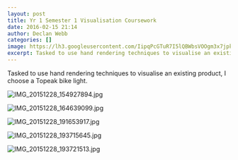 ```yaml
---
layout: post
title: Yr 1 Semester 1 Visualisation Coursework
date: 2016-02-15 21:14
author: Declan Webb
categories: []
image: https://lh3.googleusercontent.com/IipqPcGTuR7I5lQBWbsVOOgm3x7jpkkU7xGcDbTL84CruXk3r8-nsdC4BcLnY8DvXAGn7CEIn0n2H91fXkrqYCYBWhl5bBMZToRCH5G_a-9Cx2EgAFU_kINpXczKCt8fdXyuAAomR_Fu9oipp4O2C8YSHoETEH5axgKdgbS9mvsl1WBCCz-FiEUYqe9XwSNf_kZrDDlBOd4FA6Qsrct1MkcIES3tt4ehUUCtw95ItkoJEzcSjVAIBkZJKViJ0S1YrlYKmVD2y1DAGelpUN31gQMbU0ptcJI6YxWuuaxqfjejmWoKaQC7FknwoNJITX_jcv1TCkYCrSl-TRMTNqrJ-8LFQTWOHHcBPV6WzyDZPdLVRrPgSe8bKgj5yXgnUxN3BYm5f_HgkgF1eUaRvIjOXcLrhxfKcowaAZBJMn16aHjgksFL5sj0JFWi_yw2fYJ38fzYtngssplTT-ZLlJxkrWjd9nFGzd12_zvoPZj4e3Wk2i0xApguNXnxfGkilMloui1-1pB9RyxkCTmpM0H_Cx9x-_kRgLKApYqDhzgHCLfmYNNTK2O2VtCLfyEH5U5TNQ8ThGgIT8WGcwQQIaQPUZx_NfPr8T-ZAJ0j2jKtcxflo54aQWVVxw=s1000
excerpt: Tasked to use hand rendering techniques to visualise an existing product, I choose a Topeak bike light.
---
```


Tasked to use hand rendering techniques to visualise an existing product, I choose a Topeak bike light.

![IMG_20151228_154927894.jpg](https://lh3.googleusercontent.com/RsxCTsvVQTxKlC7LLo9csXHhnAsTwsWGkTjAeU9Be4u_wHhVDAbsgj8bYSVtf4U4_1yKSndla-zVN8MfyQPXJPm3IjGpwDHIV9izwnQOUXqx8R_GSiXLRi89GuJ52a9zHbN_OGWwOGwyfMvCJkMbLZEKKgv8B__02pdCHRDnlxRPgJvmDjKpWFPZJlH9SpI5UlcWu6BFzC8Nqw2vTDFf1lo67yzmurgtL18Csaej5xrBe05auFngcqqPhBKVuwJPdkNW_PMGZSRc5D68LKD8FPDiWXpvRZSwPz-lzlwMsewENIjMgEzebwoOYd1rPNv32Kl2AZSgUfDcgNH3tvfODl3eDZhtu9n_qQvX6k4c4eOiA2u4ZWhTIFqjoAV0nA7ItPlA49KcqpEtk_YkSE2BcDRcrumb9qnTY6KEDQMUpIormVB3-3bRot04tCY24WwYm3gsiXO59C3cbzhdfLO4Jg16r0SZnytm41bV9IWn-L3hZsY2GZlMBA6iG813es6J2jXSr6eGfXLvsWFqPxhcF7m3cMuVPPRZXXXLgjOpWY2Xrm_ikFKlnvIuadwoqM5xlxAAG3SVSO6YPh-pofBnMKlZ67mwIxbDw4kxojrD-nOB50kOYkHqwQ=s1000)

![IMG_20151228_164639099.jpg](https://lh3.googleusercontent.com/I7Dg_l1-5w5Oc6hYg19medB5_aTrTMvhmQ0xZQWcP9u8Cku7ry06zTZPu8JJmvovYTRHKzrlAJI0HRJUxQUB1BMzEj1XaKQx9Y4sgZHBudRJTHh2pEnc88B243wTvsOwh-aiAG5-a53nBBzdvQpdhBkWmXIVd-acxXQ8pIQ8ANiT3vi6U4ZYIwnJReYvAgnio7QYYmEhXnnGblueAUsGizqauE74i4f3mLcDuYed1abiSHejK1zI2fSS6vOZjEpQkCsM3khlxud35n7XEW0E3iiqIqj4pSH_ixruf0I28oqZ_Vy7lJbpSmtj5oDnxQGbhQOhYJmqxDnqXMoQwNUFyuEtn3otKCz6obNHNJWcBzbxcK9Ip_dZ9AiCd_SXh42nVKCmZsSoAMdNq9sEz6V7sZNdfFjHBg6H29zE6aECCH3WPrpSg6Ad1loXaa5WeqMYPTXuTYauX7WL4QXLE9lZJVWHxqGVNWGvjb5zLL61nr7OwIYACtSXHgaYWCbOIShoEnamEqrvEZfFvW_r1WM8KiGc_i0QKAWMHKfHUuizVkqOU5k2c2k8PjZoMrPMaN-Y100SSU9ZSjRcxGmD-zcFJs92RCdkvBjhDlch-z1P40-uzsCUy1DYPQ=s1000)

![IMG_20151228_191653917.jpg](https://lh3.googleusercontent.com/9fIYNMjNm37U514YTty39qN9MioiLbB2aVAmSJdNdgSoGrtOQzEd_OYCIjd0G9h7oRyLlyLGfG-8rUGhU9TMSDyRzspBiXRdpWPvuU0g3njLthGmLT2T_PQotgtuTtt22FOPjf-WwrlR1Pl9IDeU3gOrme_asGufg3brRCShC9kxx1cj-kEFQgl291yb10mDgxk9VQ9uTuUhojFKYCmFqzjbWwnslnpi8G9sQ4k8oiCbMfv9G-u3B5JKFNvEw6o8LFRfmNX3uUKjbj18L6esY_sCBlbgi1FhZ_UQ2XVUmRme2fQ0uWipdl0wW29Ge7MuhTU9TgcGQtxNN5wIbMV53W_LcrF3zcMalD5zQuQ5cXXRmDKDeqmKIYJgLviFifddk9TufoaeYdn2BZWY_ee_xdw4VeQ3gQy6iSNlM86kNZ_AVfzvu95isqu7X2Pdea6V-fizorbjeAOtKiEOQuZz8hE0bGn9LeeLXxj8RfLF3MWAWo7Z14Id6SR7Y3ohmOXZMzc2S0r7hayvWN6fHsRUCSxJNuNsLmy561CDsTpijjrZN0zSS_Jn0ec3ge7pKTgV3oW4K63ExasvIUd4cR1pc5psgGh_4Y9xfHhazN6kSJ1F2lcgEg=w1470-h828-no)

![IMG_20151228_193715645.jpg](https://lh3.googleusercontent.com/9t_yKu72TnnHDxiCtIfpSLEL2CvXVQ67cCcmcBXRrBqxdIpzERVrYvLWKWxtW74j71lZPkp6fCFmjq31bxT9JvrLHS1qOEB5Z6-lQLdH3BDcL5cVpsy-3_vTIZ1-7jlZr2yPC6X5fuBBNTkRrzykcs0W5Z34lpQDH-BzmpxjgWFutfa5JBtnaMP_rve2zfE-xgK5nIiH-0-SEbgQKv2WLVuvYte_yfdF0nKvbsoZg6HB5nrKsnACO460kAA5UAOArlLzhiznhvydnBGvCGodXEeWC_Xz3c-_cOamJhwbuMb0Xac4oNf0CZLcBtR7v1vNI5anY-srbtv0jHYV3YScBVZBcEPq1H-NOAmb4R8a7Ci0qhX0ACwPp2C0Ozz112_hhPf5G7XdeCcO1vDceEOqO37-cu3t-tu1cY4nMBETdqpNVw1HrlmvGfeaKTPjsziDdqgWOU_uxhYGvQtVV9w3r8G-DabjeYQugGSBzAAV2UPcpewcU93ZuCf2spjDCnOVj2oysL7Emk-bhmTrIfwEsc8MDjo242DMz4eZVMdA9GCrPv7jfb2RE6dzkhhYen3fVJz2D44UJSvuJLxpZZGnXtWzV13PZYzBrJ8jM6xLCMxZ5hUxA7GhcA=s1000)

![IMG_20151228_193721513.jpg](https://lh3.googleusercontent.com/IipqPcGTuR7I5lQBWbsVOOgm3x7jpkkU7xGcDbTL84CruXk3r8-nsdC4BcLnY8DvXAGn7CEIn0n2H91fXkrqYCYBWhl5bBMZToRCH5G_a-9Cx2EgAFU_kINpXczKCt8fdXyuAAomR_Fu9oipp4O2C8YSHoETEH5axgKdgbS9mvsl1WBCCz-FiEUYqe9XwSNf_kZrDDlBOd4FA6Qsrct1MkcIES3tt4ehUUCtw95ItkoJEzcSjVAIBkZJKViJ0S1YrlYKmVD2y1DAGelpUN31gQMbU0ptcJI6YxWuuaxqfjejmWoKaQC7FknwoNJITX_jcv1TCkYCrSl-TRMTNqrJ-8LFQTWOHHcBPV6WzyDZPdLVRrPgSe8bKgj5yXgnUxN3BYm5f_HgkgF1eUaRvIjOXcLrhxfKcowaAZBJMn16aHjgksFL5sj0JFWi_yw2fYJ38fzYtngssplTT-ZLlJxkrWjd9nFGzd12_zvoPZj4e3Wk2i0xApguNXnxfGkilMloui1-1pB9RyxkCTmpM0H_Cx9x-_kRgLKApYqDhzgHCLfmYNNTK2O2VtCLfyEH5U5TNQ8ThGgIT8WGcwQQIaQPUZx_NfPr8T-ZAJ0j2jKtcxflo54aQWVVxw=s1000)

